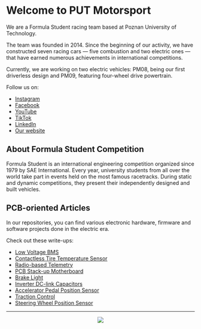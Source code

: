 # Welcome to PUT Motorsport

We are a Formula Student racing team based at Poznan University of Technology.

The team was founded in 2014. Since the beginning of our activity, we have constructed seven racing cars — five combustion and two electric ones — that have earned numerous achievements in international competitions.

Currently, we are working on two electric vehicles: PM08, being our first driverless design and PM09, featuring four-wheel drive powertrain.

Follow us on:
- [Instagram](https://www.instagram.com/putmotorsport)
- [Facebook](https://www.facebook.com/putmotorsport)
- [YouTube](https://www.youtube.com/putmotorsport)
- [TikTok](https://www.tiktok.com/@putmotorsport)
- [LinkedIn](https://www.linkedin.com/company/putmotorsport)
- [Our website](https://putmotorsport.pl)

## About Formula Student Competition

Formula Student is an international engineering competition organized since 1979 by SAE International. Every year, university students from all over the world take part in events held on the most famous racetracks. During static and dynamic competitions, they present their independently designed and built vehicles.

## PCB-oriented Articles

In our repositories, you can find various electronic hardware, firmware and software projects done in the electric era.

Check out these write-ups:
- [Low Voltage BMS](https://github.com/PUT-Motorsport/.github/blob/main/LV_BMS-2022-article.pdf)
- [Contactless Tire Temperature Sensor](https://github.com/PUT-Motorsport/.github/blob/main/article-TTSv2.0-1.pdf)
- [Radio-based Telemetry](https://github.com/PUT-Motorsport/.github/blob/main/telemetry_article.pdf)
- [PCB Stack-up Motherboard](https://github.com/PUT-Motorsport/PUTM_EV_FRONT_BOX_2022/blob/main/FRONT_BOX-2022-Article.pdf)
- [Brake Light](https://github.com/PUT-Motorsport/.github/blob/main/brake-light-article.pdf)
- [Inverter DC-link Capacitors](https://github.com/PUT-Motorsport/.github/blob/main/Inverter%20dc%20link%20capacitors.pdf)
- [Accelerator Pedal Position Sensor](https://github.com/PUT-Motorsport/.github/blob/main/APPS_article.pdf)
- [Traction Control](https://github.com/PUT-Motorsport/.github/blob/main/TRACTION_CONTROL_article.pdf)
- [Steering Wheel Position Sensor](https://github.com/PUT-Motorsport/.github/blob/main/SWPS_article.pdf)

----

<p align="center">
  <img src="https://user-images.githubusercontent.com/64833115/151148853-b9bbe78f-4eaf-4f40-9f04-2636bd68fd7f.png"/>
</p>
